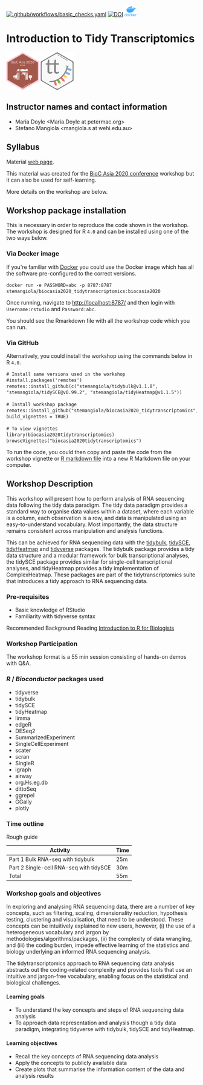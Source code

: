 <!-- badges: start -->
[![.github/workflows/basic_checks.yaml](https://github.com/stemangiola/biocasia2020_tidytranscriptomics/workflows/.github/workflows/basic_checks.yaml/badge.svg)](https://github.com/stemangiola/biocasia2020_tidytranscriptomics/actions) [![DOI](https://zenodo.org/badge/DOI/10.5281/zenodo.4087926.svg)](https://doi.org/10.5281/zenodo.4087926) [![Docker](https://github.com/Bioconductor/BioC2020/raw/master/docs/images/docker_icon.png)](https://hub.docker.com/repository/docker/stemangiola/biocasia2020_tidytranscriptomics) 	
<!-- badges: end -->

# Introduction to Tidy Transcriptomics
<p float="left">
<img height="100" alt="biocasia2020" src="man/figures/biocasia_logo.png"/> 
<img height="100" alt="tidybulk" src="https://github.com/Bioconductor/BiocStickers/blob/master/tidybulk/tidybulk.png?raw=true"/>
</p>

## Instructor names and contact information

* Maria Doyle <Maria.Doyle at petermac.org>  
* Stefano Mangiola <mangiola.s at wehi.edu.au>

## Syllabus

Material [web page](https://stemangiola.github.io/biocasia2020_tidytranscriptomics/articles/tidytranscriptomics.html).

This material was created for the [BioC Asia 2020 conference](https://biocasia2020.bioconductor.org/) workshop but it can also be used for self-learning.

More details on the workshop are below.

## Workshop package installation 

This is necessary in order to reproduce the code shown in the workshop. The workshop is designed for R `4.0` and can be installed using one of the two ways below.

### Via Docker image

If you're familiar with [Docker](https://docs.docker.com/get-docker/) you could use the Docker image which has all the software pre-configured to the correct versions.

```
docker run -e PASSWORD=abc -p 8787:8787 stemangiola/biocasia2020_tidytranscriptomics:biocasia2020
```

Once running, navigate to <http://localhost:8787/> and then login with
`Username:rstudio` and `Password:abc`.

You should see the Rmarkdown file with all the workshop code which you can run.

### Via GitHub

Alternatively, you could install the workshop using the commands below in R `4.0`.

```
# Install same versions used in the workshop
#install.packages('remotes')
remotes::install_github(c("stemangiola/tidybulk@v1.1.8", "stemangiola/tidySCE@v0.99.2", "stemangiola/tidyHeatmap@v1.1.5"))

# Install workshop package
remotes::install_github("stemangiola/biocasia2020_tidytranscriptomics", build_vignettes = TRUE)

# To view vignettes
library(biocasia2020tidytranscriptomics)
browseVignettes("biocasia2020tidytranscriptomics")
```

To run the code, you could then copy and paste the code from the workshop vignette or [R markdown file](https://raw.githubusercontent.com/stemangiola/biocasia2020_tidytranscriptomics/master/vignettes/tidytranscriptomics.Rmd) into a new R Markdown file on your computer.

## Workshop Description

This workshop will present how to perform analysis of RNA sequencing data following the tidy data paradigm. The tidy data paradigm provides a standard way to organise data values within a dataset, where each variable is a column, each observation is a row, and data is manipulated using an easy-to-understand vocabulary. Most importantly, the data structure remains consistent across manipulation and analysis functions.

This can be achieved for RNA sequencing data with the [tidybulk](https://stemangiola.github.io/tidybulk/), [tidySCE](https://stemangiola.github.io/tidySCE/),  [tidyHeatmap](https://stemangiola.github.io/tidyHeatmap/) and [tidyverse](https://www.tidyverse.org/) packages. The tidybulk package provides a tidy data structure and a modular framework for bulk transcriptional analyses, the tidySCE package provides similar for single-cell transcriptional analyses, and tidyHeatmap provides a tidy implementation of ComplexHeatmap. These packages are part of the tidytranscriptomics suite that introduces a tidy approach to RNA sequencing data.

### Pre-requisites

* Basic knowledge of RStudio
* Familiarity with tidyverse syntax

Recommended Background Reading
[Introduction to R for Biologists](https://melbournebioinformatics.github.io/r-intro-biologists/intro_r_biologists.html)

### Workshop Participation

The workshop format is a 55 min session consisting of hands-on demos with Q&A.

### _R_ / _Bioconductor_ packages used

* tidyverse
* tidybulk
* tidySCE
* tidyHeatmap
* limma
* edgeR
* DESeq2
* SummarizedExperiment
* SingleCellExperiment
* scater
* scran
* SingleR
* igraph
* airway
* org.Hs.eg.db
* dittoSeq
* ggrepel
* GGally
* plotly


### Time outline

Rough guide

| Activity                                              | Time |
|-------------------------------------------------------|------|
| Part 1 Bulk RNA-seq with tidybulk                     | 25m  |
| Part 2 Single-cell RNA-seq with tidySCE               | 30m  |
| Total                                                 | 55m  |

### Workshop goals and objectives

In exploring and analysing RNA sequencing data, there are a number of key concepts, such as filtering, scaling, dimensionality reduction, hypothesis testing, clustering and visualisation, that need to be understood. These concepts can be intuitively explained to new users, however, (i) the use of a heterogeneous vocabulary and jargon by methodologies/algorithms/packages, (ii) the complexity of data wrangling, and (iii) the coding burden, impede effective learning of the statistics and biology underlying an informed RNA sequencing analysis.

The tidytranscriptomics approach to RNA sequencing data analysis abstracts out the coding-related complexity and provides tools that use an intuitive and jargon-free vocabulary, enabling focus on the statistical and biological challenges.

#### Learning goals

* To understand the key concepts and steps of RNA sequencing data analysis
* To approach data representation and analysis though a tidy data paradigm, integrating tidyverse with tidybulk, tidySCE and tidyHeatmap.

#### Learning objectives

* Recall the key concepts of RNA sequencing data analysis
* Apply the concepts to publicly available data
* Create plots that summarise the information content of the data and analysis results
